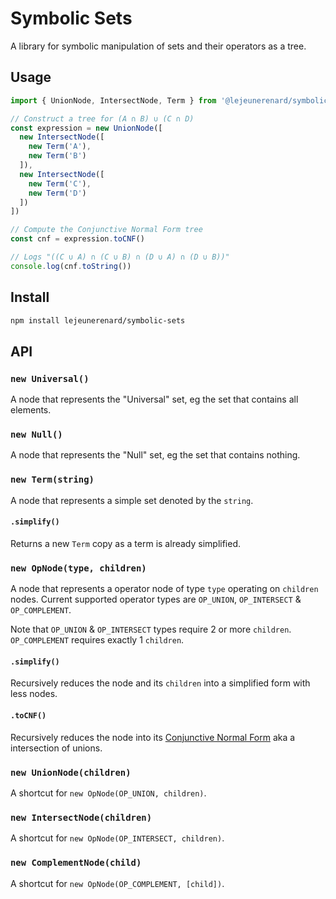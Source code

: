 # Symbolic Sets

A library for symbolic manipulation of sets and their operators as a tree.

## Usage

```js
import { UnionNode, IntersectNode, Term } from '@lejeunerenard/symbolic-sets'

// Construct a tree for (A ∩ B) ∪ (C ∩ D)
const expression = new UnionNode([
  new IntersectNode([
    new Term('A'),
    new Term('B')
  ]),
  new IntersectNode([
    new Term('C'),
    new Term('D')
  ])
])

// Compute the Conjunctive Normal Form tree
const cnf = expression.toCNF()

// Logs "((C ∪ A) ∩ (C ∪ B) ∩ (D ∪ A) ∩ (D ∪ B))"
console.log(cnf.toString())
```

## Install

```sh
npm install lejeunerenard/symbolic-sets
```

## API

### `new Universal()`

A node that represents the "Universal" set, eg the set that contains all
elements.

### `new Null()`

A node that represents the "Null" set, eg the set that contains nothing.

### `new Term(string)`

A node that represents a simple set denoted by the `string`.

#### `.simplify()`

Returns a new `Term` copy as a term is already simplified.

### `new OpNode(type, children)`

A node that represents a operator node of type `type` operating on `children`
nodes. Current supported operator types are `OP_UNION`, `OP_INTERSECT` &
`OP_COMPLEMENT`.

Note that `OP_UNION` & `OP_INTERSECT` types require 2 or more `children`.
`OP_COMPLEMENT` requires exactly 1 `children`.

#### `.simplify()`

Recursively reduces the node and its `children` into a simplified form with less
nodes.

#### `.toCNF()`

Recursively reduces the node into its [Conjunctive Normal
Form](https://en.wikipedia.org/wiki/Conjunctive_normal_form) aka a intersection
of unions.

### `new UnionNode(children)`

A shortcut for `new OpNode(OP_UNION, children)`.

### `new IntersectNode(children)`

A shortcut for `new OpNode(OP_INTERSECT, children)`.

### `new ComplementNode(child)`

A shortcut for `new OpNode(OP_COMPLEMENT, [child])`.

